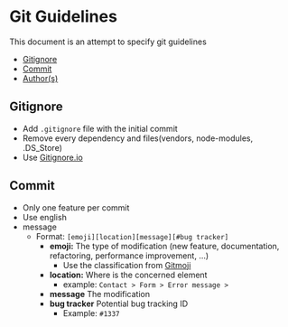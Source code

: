 # Git Guidelines

This document is an attempt to specify git guidelines

- [Gitignore](#gitignore)
- [Commit](#commit)
- [Author(s)](#authors)

## Gitignore

- Add `.gitignore` file with the initial commit
- Remove every dependency and files(vendors, node-modules, .DS_Store)
- Use [Gitignore.io](https://gitignore.io)

## Commit

- Only one feature per commit
- Use english
- message
	- Format: `[emoji][location][message][#bug tracker]`
		- **emoji:** The type of modification (new feature, documentation, refactoring, performance improvement, ...)
			- Use the classification from [Gitmoji](https://gitmoji.carloscuesta.me/)
		- **location:** Where is the concerned element
			- example: `Contact > Form > Error message >`
		- **message** The modification
		- **bug tracker** Potential bug tracking ID
			- Example: `#1337`